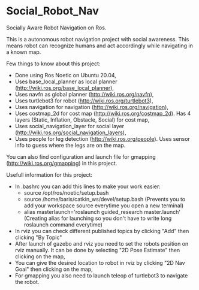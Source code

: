 # Social_Robot_Nav
Socially Aware Robot Navigation on Ros.

This is a autonomous robot navigation project with social awareness. This means robot can recognize humans and act accordingly while navigating in a known map.


Few things to know about this project:
  - Done using Ros Noetic on Ubuntu 20.04,
  - Uses base_local_planner as local planner (http://wiki.ros.org/base_local_planner),
  - Uses navfn as global planner (http://wiki.ros.org/navfn),
  - Uses turtlebot3 for robot (http://wiki.ros.org/turtlebot3),
  - Uses navigation for navigation (http://wiki.ros.org/navigation),
  - Uses costmap_2d for cost map (http://wiki.ros.org/costmap_2d). Has 4 layers (Static, Inflation, Obstacle, Social) for cost map,
  - Uses social_navigation_layer for social layer  (http://wiki.ros.org/social_navigation_layers),
  - Uses people for leg detection (http://wiki.ros.org/people). Uses sensor info to guess where the legs are on the map.

You can also find configuration and launch file for gmapping (http://wiki.ros.org/gmapping) in this project. 

Usefull information for this project:
  - In .bashrc you can add this lines to make your work easier:
    - source /opt/ros/noetic/setup.bash
    - source /home/baris/catkin_ws/devel/setup.bash (Prevents you to add your workspace source everytime you open a new terminal)
    - alias masterlaunch='roslaunch guided_research master.launch' (Creating alias for launching so you don't have to write long roslaunch command everytime)
  - In rviz you can check different published topics by clicking "Add" then clicking "By Topic"
  - After launch of gazebo and rviz you need to set the robots position on rviz manually. It can be done by selecting "2D Pose Estimate" then clicking on the map,
  - You can give the desired location to robot in rviz by clicking "2D Nav Goal" then clicking on the map,
  - For gmapping you also need to launch teleop of turtlebot3 to navigate the robot.


